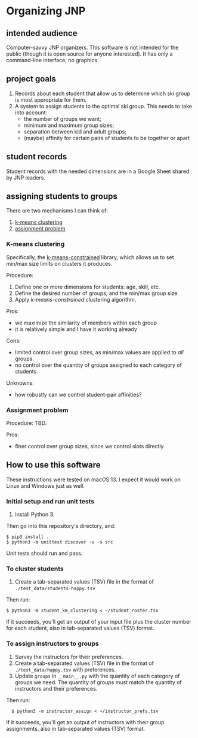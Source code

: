 # Organizing JNP #

## intended audience

Computer-savvy JNP organizers.
This software is not intended for the public (though it is open source for anyone interested).
It has only a command-line interface; no graphics.

## project goals

1. Records about each student that allow us to determine which ski group is most appropriate for them.
2. A system to assign students to the optimal ski group. This needs to take into account:
    * the number of groups we want;
    * minimum and maximum group sizes;
    * separation between kid and adult groups;
    * (maybe) affinity for certain pairs of students to be together or apart

## student records

Student records with the needed dimensions are in a Google Sheet shared by JNP leaders.

## assigning students to groups

There are two mechanisms I can think of:

1. [k-means clustering](https://en.wikipedia.org/wiki/K-means_clustering)
2. [assignment problem](https://en.wikipedia.org/wiki/Assignment_problem)

### K-means clustering

Specifically, the [k-means-constrained](https://joshlk.github.io/k-means-constrained/)
library, which allows us to set min/max size limits on clusters it produces.

Procedure:

1. Define one or more dimensions for students: age, skill, etc.
2. Define the desired number of groups, and the min/max group size
3. Apply _k-means-constrained_ clustering algorithm.

Pros:

* we maximize the similarity of members within each group
* it is relatively simple and I have it working already

Cons:

* limited control over group sizes, as min/max values are applied to *all* groups.
* no control over the quantity of groups assigned to each category of students.

Unknowns:

* how robustly can we control student-pair affinities?

### Assignment problem

Procedure: TBD.

Pros:

* finer control over group sizes, since we control slots directly

## How to use this software

These instructions were tested on macOS 13. I expect it would work on Linux and Windows just as well.

### Initial setup and run unit tests

1. Install Python 3.

Then go into this repository's directory, and:

    $ pip3 install .
    $ python3 -m unittest discover -v -s src

Unit tests should run and pass.

### To cluster students

1. Create a tab-separated values (TSV) file in the format of `./test_data/students-happy.tsv`

Then run:

    $ python3 -m student_km_clustering < ~/student_roster.tsv

If it succeeds, you'll get an output of your input file plus the cluster number for each student,
also in tab-separated values (TSV) format.

### To assign instructors to groups

1. Survey the instructors for their preferences.
2. Create a tab-separated values (TSV) file in the format of `./test_data/happy.tsv` with preferences.
3. Update `groups` in `__main__.py` with the quantity of each category of groups we need.
    The quantity of groups must match the quantity of instructors and their preferences.

Then run:

      $ python3 -m instructor_assign < ~/instructor_prefs.tsv

If it succeeds, you'll get an output of instructors with their group assignments,
also in tab-separated values (TSV) format.
